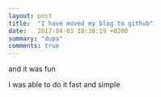 ```yaml
---
layout: post
title:  "I have moved my blog to github"
date:   2017-04-03 10:38:19 +0200
summary: "dupa"
comments: true
---
```

and it was fun

I was able to do it fast and simple